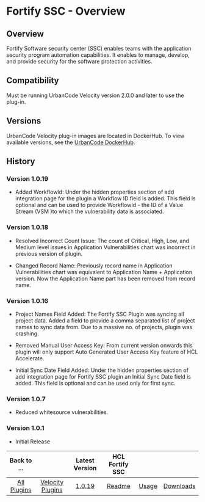 
Fortify SSC - Overview
==========================


Overview
--------


Fortify Software security center (SSC) enables teams with the application security program automation capabilities. It enables to manage, develop, and provide security for the software protection activities.

Compatibility
-------------

Must be running UrbanCode Velocity version 2.0.0 and later to use the plug-in.

Versions
--------
UrbanCode Velocity plug-in images are located in DockerHub. To view available versions, see the [UrbanCode DockerHub](https://hub.docker.com/r/urbancode/ucv-ext-fortify-ssc/tags).


History
-------

### Version 1.0.19

* Added WorkflowId: Under the hidden properties section of add integration page for the plugin a Workflow ID field is added. This field is optional and can be used to provide WorkflowId - the ID of a Value Stream (VSM )to which the vulnerability data is associated.

### Version 1.0.18

* Resolved Incorrect Count Issue: The count of Critical, High, Low, and Medium level issues in Application Vulnerabilities chart was incorrect in previous version of plugin.

* Changed Record Name: Previously record name in Application Vulnerabilities chart was equivalent to Application Name + Application version. Now the Application Name part has been removed from record name.

### Version 1.0.16

* Project Names Field Added: The Fortify SSC Plugin was syncing all project data. Added a field to provide a comma separated list of project names to sync data from. Due to a massive no. of projects, plugin was crashing.

* Removed Manual User Access Key: From current version onwards this plugin will only support Auto Generated User Access Key feature of HCL Accelerate.

* Initial Sync Date Field Added: Under the hidden properties section of add integration page for Fortify SSC plugin an Initial Sync Date field is added. This field is optional and can be used only for first sync.

### Version 1.0.7

* Reduced whitesource vulnerabilities.

### Version 1.0.1

* Initial Release


|Back to ...||Latest Version|HCL Fortify SSC |||
| :---: | :---: | :---: | :---: | :---: | :---: |
|[All Plugins](../../index.md)|[Velocity Plugins](../README.md)|[1.0.19](https://raw.githubusercontent.com/UrbanCode/IBM-UCV-PLUGINS/main/files/ucv-ext-fortify-ssc/ucv-ext-fortify-ssc%3A1.0.19.tar.7z.001)|[Readme](README.md)|[Usage](usage.md)|[Downloads](downloads.md)|
